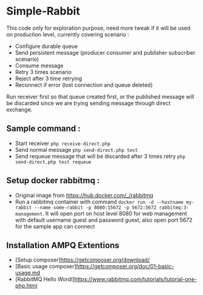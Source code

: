# Simple-Rabbit
This code only for exploration purpose, need more tweak if it will be used on production level, currently covering scenario :
* Configure durable queue
* Send persistent message (producer consumer and publisher subscriber scenario)
* Consume message
* Retry 3 times scenario
* Reject after 3 time retrying
* Reconnect if error (lost connection and queue deleted)

Run receiver first so that queue created first, or the published message will be discarded since we are trying sending message through direct exchange.

## Sample command :
* Start receiver ```php receive-direct.php ```
* Send normal message ```php send-direct.php test```
* Send requeue message that will be discarded after 3 times retry ```php send-direct.php test requeue```

## Setup docker rabbitmq :
* Original image from https://hub.docker.com/_/rabbitmq
* Run a rabbitmq container with command
```docker run -d --hostname my-rabbit --name some-rabbit -p 8080:15672 -p 5672:5672 rabbitmq:3-management```. It will open port on host level 8080 for web management with default username guest and password guest, also open port 5672 for the sample app can connect

## Installation AMPQ Extentions
* [Setup composer]https://getcomposer.org/download/
* [Basic usage composer]https://getcomposer.org/doc/01-basic-usage.md
* [RabbitMQ Hello Wordl]https://www.rabbitmq.com/tutorials/tutorial-one-php.html
